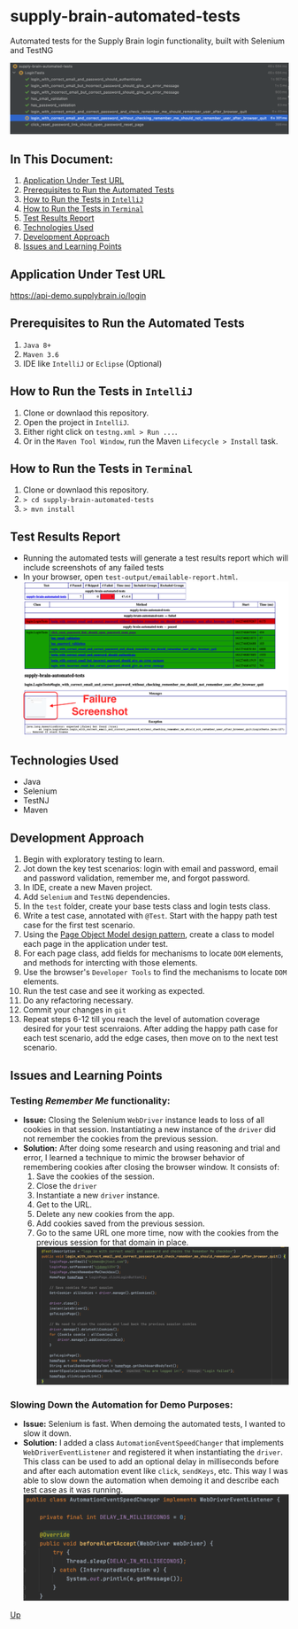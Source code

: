 # supply-brain-automated-tests
Automated tests for the Supply Brain login functionality, built with Selenium and TestNG

![alt text](images/login-tests.png "Login Tests run report in IntelliJ")

## In This Document:
1. [Application Under Test URL](#application-under-test-url)
2. [Prerequisites to Run the Automated Tests](#prerequisites-to-run-the-automated-tests)
3. [How to Run the Tests in `IntelliJ`](#how-to-run-the-tests-in-intellij)
4. [How to Run the Tests in `Terminal`](#how-to-run-the-tests-in-terminal)
5. [Test Results Report](#test-results-report)
6. [Technologies Used](#technologies-used)
7. [Development Approach](#development-approach)
8. [Issues and Learning Points](#issues-and-learning-points)

## Application Under Test URL
https://api-demo.supplybrain.io/login

## Prerequisites to Run the Automated Tests
1. `Java 8+`
2. `Maven 3.6`
3. IDE like `IntelliJ` or `Eclipse` (Optional)

## How to Run the Tests in `IntelliJ`
1. Clone or downlaod this repository.
2. Open the project in `IntelliJ`.
3. Either right click on `testng.xml > Run ...`.
4. Or in the `Maven Tool Window`, run the Maven `Lifecycle > Install` task.

## How to Run the Tests in `Terminal`
1. Clone or downlaod this repository.
2. `> cd supply-brain-automated-tests`
3. `> mvn install`

## Test Results Report
  * Running the automated tests will generate a test results report which will include screenshots of any failed tests
  * In your browser, open `test-output/emailable-report.html`.
  ![alt text](images/emailable-report.png "Test Report")

## Technologies Used
  * Java
  * Selenium
  * TestNJ
  * Maven

## Development Approach
1. Begin with exploratory testing to learn.
2. Jot down the key test scenarios: login with email and password, email and password validation, remember me, and forgot password.
3. In IDE, create a new Maven project.
4. Add `Selenium` and `TestNG` dependencies.
5. In the `test` folder, create your base tests class and login tests class.
6. Write a test case, annotated with `@Test`. Start with the happy path test case for the first test scenario.
7. Using the [Page Object Model design pattern](https://www.selenium.dev/documentation/en/guidelines_and_recommendations/page_object_models/
), create a class to model each page in the application under test.
8. For each page class, add fields for mechanisms to locate `DOM` elements, and methods for intercting with those elements. 
9. Use the browser's `Developer Tools` to find the mechanisms to locate `DOM` elements.
10. Run the test case and see it working as expected.
11. Do any refactoring necessary.
12. Commit your changes in `git`
13. Repeat steps 6-12 till you reach the level of automation coverage desired for your test scenraions. After adding the happy path case for each test scenario, add the edge cases, then move on to the next test scenario.
  
## Issues and Learning Points
  ### Testing *Remember Me* functionality:
  * **Issue:** Closing the Selenium `WebDriver` instance leads to loss of all cookies in that session. Instantiating a new instance of the `driver` did not remember the cookies from the previous session.
  * **Solution:** After doing some research and using reasoning and trial and error, I learned a technique to mimic the browser behavior of remembering cookies after closing the browser window. It consists of:
    1. Save the cookies of the session.
    2. Close the `driver`
    3. Instantiate a new `driver` instance.
    4. Get to the URL.
    4. Delete any new cookies from the app.
    5. Add cookies saved from the previous session.
    6. Go to the same URL one more time, now with the cookies from the previous session for that domain in place.
  ![alt text](images/remember-me-cookie-issue.png "Test Report")

  ### Slowing Down the Automation for Demo Purposes:
  * **Issue:** Selenium is fast. When demoing the automated tests, I wanted to slow it down.
  * **Solution:** I added a class `AutomationEventSpeedChanger` that implements `WebDriverEventListener` and registered it when instantiating the `driver`. This class can be used to add an optional delay in milliseconds before and after each automation event like `click`, `sendKeys`, etc. This way I was able to slow down the automation when demoing it and describe each test case as it was running.
  ![alt text](images/delay.png "Automation Delay Class")


[Up](README.md)

